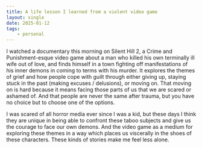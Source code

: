 ```yaml
---
title: A life lesson I learned from a violent video game
layout: single
date: 2025-01-12
tags:
    - personal
---
```


I watched a documentary this morning on Silent Hill 2, a Crime and Punishment-esque video game about a man who killed his own terminally ill wife out of love, and finds himself in a town fighting off manifestations of his inner demons in coming to terms with his murder. It explores the themes of grief and how people cope with guilt through either giving up, staying stuck in the past (making excuses / delusions), or moving on. That moving on is hard because it means facing those parts of us that we are scared or ashamed of. And that people are never the same after trauma, but you have no choice but to choose one of the options.

I was scared of all horror media ever since I was a kid, but these days I think they are unique in being able to confront these taboo subjects and give us the courage to face our own demons. And the video game as a medium for exploring these themes in a way which places us viscerally in the shoes of these characters. These kinds of stories make me feel less alone.